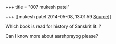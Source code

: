 +++
title = "007 mukesh patel"

+++
[[mukesh patel	2014-05-08, 13:01:59 [Source](https://groups.google.com/g/samskrita/c/9pwJSdohrmw)]]



Which book is read for history of Sanskrit lit. ?

Can I know more about aarshprayog please?

